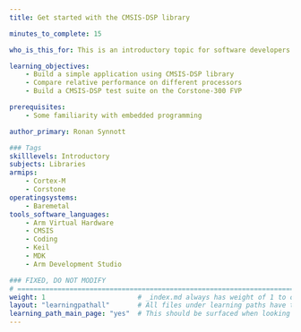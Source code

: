 ```yaml
---
title: Get started with the CMSIS-DSP library

minutes_to_complete: 15

who_is_this_for: This is an introductory topic for software developers new to CMSIS-DSP.

learning_objectives: 
    - Build a simple application using CMSIS-DSP library
    - Compare relative performance on different processors
    - Build a CMSIS-DSP test suite on the Corstone-300 FVP

prerequisites:
    - Some familiarity with embedded programming

author_primary: Ronan Synnott

### Tags
skilllevels: Introductory
subjects: Libraries
armips:
    - Cortex-M
    - Corstone
operatingsystems:
    - Baremetal
tools_software_languages:
    - Arm Virtual Hardware
    - CMSIS
    - Coding
    - Keil
    - MDK
    - Arm Development Studio

### FIXED, DO NOT MODIFY
# ================================================================================
weight: 1                       # _index.md always has weight of 1 to order correctly
layout: "learningpathall"       # All files under learning paths have this same wrapper
learning_path_main_page: "yes"  # This should be surfaced when looking for related content. Only set for _index.md of learning path content.
---
```

